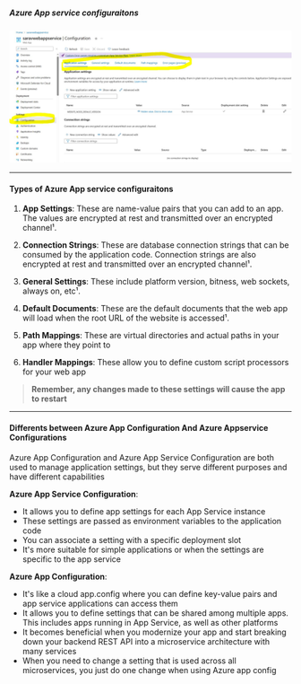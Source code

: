 

##### Azure App service configuraitons


![](../../../../RefImagesPrivate/Azure/AzureAppserviceConfig.jpg)

---

#### Types of Azure App service configuraitons
1. **App Settings**: These are name-value pairs that you can add to an app. The values are encrypted at rest and transmitted over an encrypted channel¹.

2. **Connection Strings**: These are database connection strings that can be consumed by the application code. Connection strings are also encrypted at rest and transmitted over an encrypted channel¹.

3. **General Settings**: These include platform version, bitness, web sockets, always on, etc¹.

4. **Default Documents**: These are the default documents that the web app will load when the root URL of the website is accessed¹.

5. **Path Mappings**: These are virtual directories and actual paths in your app where they point to

6. **Handler Mappings**: These allow you to define custom script processors for your web app

> **Remember, any changes made to these settings will cause the app to restart**

---


#### Differents between Azure App Configuration And Azure Appservice Configurations

Azure App Configuration and Azure App Service Configuration are both used to manage application settings, but they serve different purposes and have different capabilities

**Azure App Service Configuration**:
- It allows you to define app settings for each App Service instance
- These settings are passed as environment variables to the application code
- You can associate a setting with a specific deployment slot
- It's more suitable for simple applications or when the settings are specific to the app service

**Azure App Configuration**:
- It's like a cloud app.config where you can define key-value pairs and app service applications can access them
- It allows you to define settings that can be shared among multiple apps. This includes apps running in App Service, as well as other platforms
- It becomes beneficial when you modernize your app and start breaking down your backend REST API into a microservice architecture with many services
- When you need to change a setting that is used across all microservices, you just do one change when using Azure app config
